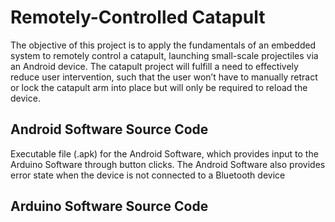 Remotely-Controlled Catapult
==========================================================================
The objective of this project is to apply the fundamentals of an embedded system to remotely control a catapult, launching small-scale projectiles via an Android device. The catapult project will fulfill a need to effectively reduce user intervention, such that the user won’t have to manually retract or lock the catapult arm into place but will only be required to reload the device. 

Android Software Source Code
--------------------------------------------------------------------------
Executable file (.apk) for the Android Software, which provides input to the Arduino Software through button clicks. The Android Software also provides error state when the device is not connected to a Bluetooth device

Arduino Software Source Code
--------------------------------------------------------------------------


